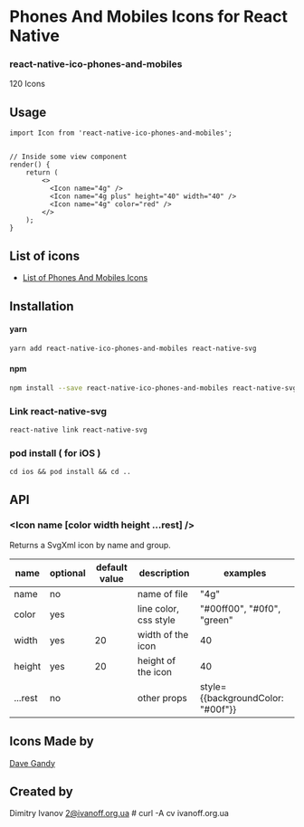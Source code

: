 # Phones And Mobiles Icons for React Native

### react-native-ico-phones-and-mobiles

120 Icons

## Usage

```
import Icon from 'react-native-ico-phones-and-mobiles';


// Inside some view component
render() {
    return (
        <>
          <Icon name="4g" />
          <Icon name="4g plus" height="40" width="40" />
          <Icon name="4g" color="red" />
        </>
    );
}

```

## List of icons

- [List of Phones And Mobiles Icons](http://ico.simpleness.org/pack/phones-and-mobiles)

## Installation

#### yarn

```bash
yarn add react-native-ico-phones-and-mobiles react-native-svg
```

#### npm

```bash
npm install --save react-native-ico-phones-and-mobiles react-native-svg
```

### Link react-native-svg

```bash
react-native link react-native-svg
```

### pod install ( for iOS )

```
cd ios && pod install && cd ..
```

## API

### <Icon name [color width height ...rest] />

Returns a SvgXml icon by name and group.

 name | optional | default value | description | examples
------|----------|---------------|-------------|---------
name | no |  | name of file | "4g"
color | yes | | line color, css style | "#00ff00", "#0f0", "green"
width | yes | 20 | width of the icon | 40
height | yes | 20 | height of the icon | 40
...rest | no | | other props | style={{backgroundColor: "#00f"}}

## Icons Made by

[Dave Gandy](https://www.flaticon.com/authors/dave-gandy)

## Created by

Dimitry Ivanov <2@ivanoff.org.ua> # curl -A cv ivanoff.org.ua

